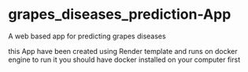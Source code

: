 # grapes_diseases_prediction-App
A web based app for predicting grapes diseases

this App have been created using Render template and runs on docker engine
to run it you should have docker installed on your computer first

